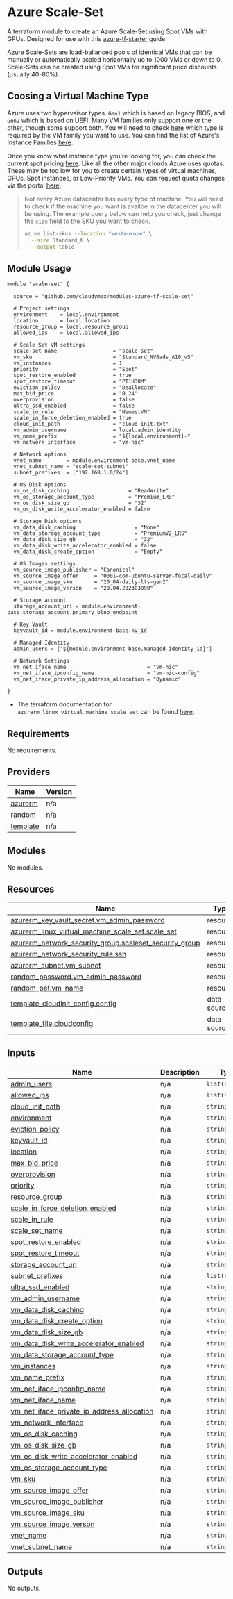 # Azure Scale-Set

A terraform module to create an Azure Scale-Set using Spot VMs with GPUs. Designed for use with this [azure-tf-starter](https://github.com/cloudymax/azure-tf-starter) guide.

Azure Scale-Sets are load-ballanced pools of identical VMs that can be manually or automatically scaled horizontally uo to 1000 VMs or down to 0. Scale-Sets can be created using Spot VMs for significant price discounts (usually 40-80%).


## Coosing a Virtual Machine Type

Azure uses two hypervsisor types. `Gen1` which is based on legacy BIOS, and `Gen2` which is based on UEFI. Many VM families only support one or the other, though some support both. You will need to check [here](https://learn.microsoft.com/en-us/azure/virtual-machines/generation-2) which type is required by the VM family you want to use. You can find the list of Azure's Instance Families [here](https://learn.microsoft.com/en-us/azure/virtual-machines/sizes-general). 

Once you know what instance type you're looking for, you can check the current spot pricing [here](https://azure.microsoft.com/en-us/pricing/spot-advisor/). Like all the other major clouds Azure uses quotas. These may be too low for you to create certain types of virtual machines, GPUs, Spot instances, or Low-Priority VMs. You can request quota changes via the portal [here](https://portal.azure.com/#view/Microsoft_Azure_Capacity/QuotaMenuBlade/~/overview).

  > Not every Azure datacenter has every type of machine. You will need to check if the machine you want is availbe in the datacenter you will be using. The example query below can help you check, just change the `size` field to the SKU you want to check.   
  >  ```bash
  >  az vm list-skus --location "westeurope" \
  >    --size Standard_N \
  >    --output table
  >  ```


## Module Usage

```hcl
module "scale-set" {

  source = "github.com/cloudymax/modules-azure-tf-scale-set"

  # Project settings
  environment    = local.environment
  location       = local.location
  resource_group = local.resource_group
  allowed_ips    = local.allowed_ips

  # Scale Set VM settings
  scale_set_name                  = "scale-set"
  vm_sku                          = "Standard_NV6ads_A10_v5"
  vm_instances                    = 1
  priority                        = "Spot"
  spot_restore_enabled            = true
  spot_restore_timeout            = "PT1H30M"
  eviction_policy                 = "Deallocate"
  max_bid_price                   = "0.24"
  overprovision                   = false
  ultra_ssd_enabled               = false
  scale_in_rule                   = "NewestVM"
  scale_in_force_deletion_enabled = true
  cloud_init_path                 = "cloud-init.txt"
  vm_admin_username               = local.admin_identity
  vm_name_prefix                  = "${local.environment}-"
  vm_network_interface            = "vm-nic"

  # Network options
  vnet_name        = module.environment-base.vnet_name
  vnet_subnet_name = "scale-set-subnet"
  subnet_prefixes  = ["192.168.1.0/24"]

  # OS Disk options
  vm_os_disk_caching                   = "ReadWrite"
  vm_os_storage_account_type           = "Premium_LRS"
  vm_os_disk_size_gb                   = "32"
  vm_os_disk_write_accelerator_enabled = false

  # Storage Disk options
  vm_data_disk_caching                   = "None"
  vm_data_storage_account_type           = "PremiumV2_LRS"
  vm_data_disk_size_gb                   = "32"
  vm_data_disk_write_accelerator_enabled = false
  vm_data_disk_create_option             = "Empty"

  # OS Images settings
  vm_source_image_publisher = "Canonical"
  vm_source_image_offer     = "0001-com-ubuntu-server-focal-daily"
  vm_source_image_sku       = "20_04-daily-lts-gen2"
  vm_source_image_verson    = "20.04.202303090"

  # Storage account
  storage_account_url = module.environment-base.storage_account.primary_blob_endpoint

  # Key Vault
  keyvault_id = module.environment-base.kv_id

  # Managed Identity
  admin_users = ["${module.environment-base.managed_identity_id}"]

  # Network Settings
  vm_net_iface_name                          = "vm-nic"
  vm_net_iface_ipconfig_name                 = "vm-nic-config"
  vm_net_iface_private_ip_address_allocation = "Dynamic"
  
}
```

- The terraform documentation for `azurerm_linux_virtual_machine_scale_set` can be found [here](https://registry.terraform.io/providers/hashicorp/azurerm/latest/docs/resources/linux_virtual_machine_scale_set).

<!-- BEGIN_TF_DOCS -->
## Requirements

No requirements.

## Providers

| Name | Version |
|------|---------|
| <a name="provider_azurerm"></a> [azurerm](#provider\_azurerm) | n/a |
| <a name="provider_random"></a> [random](#provider\_random) | n/a |
| <a name="provider_template"></a> [template](#provider\_template) | n/a |

## Modules

No modules.

## Resources

| Name | Type |
|------|------|
| [azurerm_key_vault_secret.vm_admin_password](https://registry.terraform.io/providers/hashicorp/azurerm/latest/docs/resources/key_vault_secret) | resource |
| [azurerm_linux_virtual_machine_scale_set.scale_set](https://registry.terraform.io/providers/hashicorp/azurerm/latest/docs/resources/linux_virtual_machine_scale_set) | resource |
| [azurerm_network_security_group.scaleset_security_group](https://registry.terraform.io/providers/hashicorp/azurerm/latest/docs/resources/network_security_group) | resource |
| [azurerm_network_security_rule.ssh](https://registry.terraform.io/providers/hashicorp/azurerm/latest/docs/resources/network_security_rule) | resource |
| [azurerm_subnet.vm_subnet](https://registry.terraform.io/providers/hashicorp/azurerm/latest/docs/resources/subnet) | resource |
| [random_password.vm_admin_password](https://registry.terraform.io/providers/hashicorp/random/latest/docs/resources/password) | resource |
| [random_pet.vm_name](https://registry.terraform.io/providers/hashicorp/random/latest/docs/resources/pet) | resource |
| [template_cloudinit_config.config](https://registry.terraform.io/providers/hashicorp/template/latest/docs/data-sources/cloudinit_config) | data source |
| [template_file.cloudconfig](https://registry.terraform.io/providers/hashicorp/template/latest/docs/data-sources/file) | data source |

## Inputs

| Name | Description | Type | Default | Required |
|------|-------------|------|---------|:--------:|
| <a name="input_admin_users"></a> [admin\_users](#input\_admin\_users) | n/a | `list(string)` | n/a | yes |
| <a name="input_allowed_ips"></a> [allowed\_ips](#input\_allowed\_ips) | n/a | `list(string)` | n/a | yes |
| <a name="input_cloud_init_path"></a> [cloud\_init\_path](#input\_cloud\_init\_path) | n/a | `string` | n/a | yes |
| <a name="input_environment"></a> [environment](#input\_environment) | n/a | `string` | n/a | yes |
| <a name="input_eviction_policy"></a> [eviction\_policy](#input\_eviction\_policy) | n/a | `string` | n/a | yes |
| <a name="input_keyvault_id"></a> [keyvault\_id](#input\_keyvault\_id) | n/a | `string` | n/a | yes |
| <a name="input_location"></a> [location](#input\_location) | n/a | `string` | n/a | yes |
| <a name="input_max_bid_price"></a> [max\_bid\_price](#input\_max\_bid\_price) | n/a | `string` | n/a | yes |
| <a name="input_overprovision"></a> [overprovision](#input\_overprovision) | n/a | `string` | n/a | yes |
| <a name="input_priority"></a> [priority](#input\_priority) | n/a | `string` | n/a | yes |
| <a name="input_resource_group"></a> [resource\_group](#input\_resource\_group) | n/a | `string` | n/a | yes |
| <a name="input_scale_in_force_deletion_enabled"></a> [scale\_in\_force\_deletion\_enabled](#input\_scale\_in\_force\_deletion\_enabled) | n/a | `string` | n/a | yes |
| <a name="input_scale_in_rule"></a> [scale\_in\_rule](#input\_scale\_in\_rule) | n/a | `string` | n/a | yes |
| <a name="input_scale_set_name"></a> [scale\_set\_name](#input\_scale\_set\_name) | n/a | `string` | n/a | yes |
| <a name="input_spot_restore_enabled"></a> [spot\_restore\_enabled](#input\_spot\_restore\_enabled) | n/a | `string` | n/a | yes |
| <a name="input_spot_restore_timeout"></a> [spot\_restore\_timeout](#input\_spot\_restore\_timeout) | n/a | `string` | n/a | yes |
| <a name="input_storage_account_url"></a> [storage\_account\_url](#input\_storage\_account\_url) | n/a | `string` | n/a | yes |
| <a name="input_subnet_prefixes"></a> [subnet\_prefixes](#input\_subnet\_prefixes) | n/a | `list(string)` | n/a | yes |
| <a name="input_ultra_ssd_enabled"></a> [ultra\_ssd\_enabled](#input\_ultra\_ssd\_enabled) | n/a | `string` | n/a | yes |
| <a name="input_vm_admin_username"></a> [vm\_admin\_username](#input\_vm\_admin\_username) | n/a | `string` | n/a | yes |
| <a name="input_vm_data_disk_caching"></a> [vm\_data\_disk\_caching](#input\_vm\_data\_disk\_caching) | n/a | `string` | n/a | yes |
| <a name="input_vm_data_disk_create_option"></a> [vm\_data\_disk\_create\_option](#input\_vm\_data\_disk\_create\_option) | n/a | `string` | n/a | yes |
| <a name="input_vm_data_disk_size_gb"></a> [vm\_data\_disk\_size\_gb](#input\_vm\_data\_disk\_size\_gb) | n/a | `string` | n/a | yes |
| <a name="input_vm_data_disk_write_accelerator_enabled"></a> [vm\_data\_disk\_write\_accelerator\_enabled](#input\_vm\_data\_disk\_write\_accelerator\_enabled) | n/a | `string` | n/a | yes |
| <a name="input_vm_data_storage_account_type"></a> [vm\_data\_storage\_account\_type](#input\_vm\_data\_storage\_account\_type) | n/a | `string` | n/a | yes |
| <a name="input_vm_instances"></a> [vm\_instances](#input\_vm\_instances) | n/a | `string` | n/a | yes |
| <a name="input_vm_name_prefix"></a> [vm\_name\_prefix](#input\_vm\_name\_prefix) | n/a | `string` | n/a | yes |
| <a name="input_vm_net_iface_ipconfig_name"></a> [vm\_net\_iface\_ipconfig\_name](#input\_vm\_net\_iface\_ipconfig\_name) | n/a | `string` | n/a | yes |
| <a name="input_vm_net_iface_name"></a> [vm\_net\_iface\_name](#input\_vm\_net\_iface\_name) | n/a | `string` | n/a | yes |
| <a name="input_vm_net_iface_private_ip_address_allocation"></a> [vm\_net\_iface\_private\_ip\_address\_allocation](#input\_vm\_net\_iface\_private\_ip\_address\_allocation) | n/a | `string` | n/a | yes |
| <a name="input_vm_network_interface"></a> [vm\_network\_interface](#input\_vm\_network\_interface) | n/a | `string` | n/a | yes |
| <a name="input_vm_os_disk_caching"></a> [vm\_os\_disk\_caching](#input\_vm\_os\_disk\_caching) | n/a | `string` | n/a | yes |
| <a name="input_vm_os_disk_size_gb"></a> [vm\_os\_disk\_size\_gb](#input\_vm\_os\_disk\_size\_gb) | n/a | `string` | n/a | yes |
| <a name="input_vm_os_disk_write_accelerator_enabled"></a> [vm\_os\_disk\_write\_accelerator\_enabled](#input\_vm\_os\_disk\_write\_accelerator\_enabled) | n/a | `string` | n/a | yes |
| <a name="input_vm_os_storage_account_type"></a> [vm\_os\_storage\_account\_type](#input\_vm\_os\_storage\_account\_type) | n/a | `string` | n/a | yes |
| <a name="input_vm_sku"></a> [vm\_sku](#input\_vm\_sku) | n/a | `string` | n/a | yes |
| <a name="input_vm_source_image_offer"></a> [vm\_source\_image\_offer](#input\_vm\_source\_image\_offer) | n/a | `string` | n/a | yes |
| <a name="input_vm_source_image_publisher"></a> [vm\_source\_image\_publisher](#input\_vm\_source\_image\_publisher) | n/a | `string` | n/a | yes |
| <a name="input_vm_source_image_sku"></a> [vm\_source\_image\_sku](#input\_vm\_source\_image\_sku) | n/a | `string` | n/a | yes |
| <a name="input_vm_source_image_verson"></a> [vm\_source\_image\_verson](#input\_vm\_source\_image\_verson) | n/a | `string` | n/a | yes |
| <a name="input_vnet_name"></a> [vnet\_name](#input\_vnet\_name) | n/a | `string` | n/a | yes |
| <a name="input_vnet_subnet_name"></a> [vnet\_subnet\_name](#input\_vnet\_subnet\_name) | n/a | `string` | n/a | yes |

## Outputs

No outputs.
<!-- END_TF_DOCS -->
